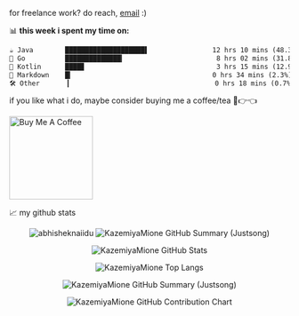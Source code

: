 for freelance work? do reach, [email](BronyaMatrix@outlook.com) :)

📊 **this week i spent my time on:**
<!--START_SECTION:waka-->

```txt
☕ Java        ████████████████████▌                12 hrs 10 mins (48.3%)
🐹 Go          ██████████████▎                       8 hrs 02 mins (31.8%)
🧁 Kotlin      ████▊                                 3 hrs 15 mins (12.9%)
📄 Markdown    █▎                                   0 hrs 34 mins (2.3%)
🛠️ Other       ▎                                    0 hrs 18 mins (0.7%)
```

<!--END_SECTION:waka-->

if you like what i do, maybe consider buying me a coffee/tea 🥺👉👈

<a href="https://www.buymeacoffee.com/KazemiyaMione" target="_blank"><img src="https://cdn.buymeacoffee.com/buttons/v2/default-red.png" alt="Buy Me A Coffee" width="150" ></a>



📈 my github stats

<p align="center">
  <img src="https://github-readme-stats.vercel.app/api?username=KazemiyaMione&show_icons=true&theme=gotham" alt="abhisheknaiidu" />
  <img src="https://stats.justsong.cn/api/github?username=KazemiyaMione&theme=dark" alt="KazemiyaMione GitHub Summary (Justsong)" />
</p>

<p align="center">
  <!-- GitHub 基础信息（黑色主题） -->
  <img src="https://github-readme-stats.vercel.app/api?username=KazemiyaMione&show_icons=true&theme=dark" alt="KazemiyaMione GitHub Stats" />
</p>

<p align="center">
  <!-- 常用语言（黑色主题） -->
  <img src="https://github-readme-stats.vercel.app/api/top-langs/?username=KazemiyaMione&layout=compact&theme=dark" alt="KazemiyaMione Top Langs" />
</p>

<p align="center">
  <!-- 高亮活跃度摘要（Justsong黑色风格，已是深色） -->
  <img src="https://stats.justsong.cn/api/github?username=KazemiyaMione&theme=dark" alt="KazemiyaMione GitHub Summary (Justsong)" />
</p>

<p align="center">
  <!-- GitHub contributions 3D 草图（黑色默认） -->
  <img src="https://ghchart.rshah.org/000000/KazemiyaMione" alt="KazemiyaMione GitHub Contribution Chart" />
</p>
